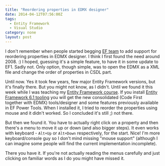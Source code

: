 ```yaml
---
title: "Reordering properties in EDMX designer"
date: 2014-04-12T07:56:00Z
tags:
  - Entity Framework
  - Visual Studio
category: none
layout: post
---
```

I don't remember when people started begging [EF team][1] to add support for reordering properties in EDMX designer. I think I first found the need around 2008. :) I hoped, guessing it's a simple feature, to have it in some update to EF1. Sadly not. Only option, though simple, was to open the EDMX as a XML file and change the order of properties in CSDL part.

<!-- excerpt -->

Until now. Yes it took few years, few major Entity Framework versions, but it's finally there. But you might not know, as I didn't. Until we found it this week while I was teaching my [Entity Framework course][2]. If you install [Entity Framework 6.1 tooling][3] you will get the new consolidated (Code First together with EDMX) tools/designer and some features previously available in EF Power Tools. When I installed it, I tried to reorder the properties using mouse and it didn't worked. So I concluded it's still ;) not there. 

But then we found it. You have to actually right click on a property and then there's a menu to move it up or down (and also bigger steps). It even works with keyboard - `Alt+Up` or `Alt+Down` respectively, for the start. Nice! I'm more keyboard/console guy so I don't mind missing "mouse support" (although I can imagine some people will find the current implementation incomplete). 

There you have it. If you're not actually reading the menus carefully and just clicking on familiar words as I do you might have missed it.

[1]: http://entityframework.codeplex.com
[2]: http://www.x2develop.com
[3]: http://www.microsoft.com/en-us/download/details.aspx?id=40762